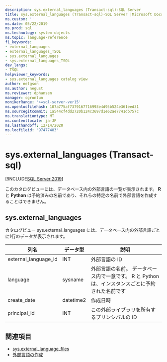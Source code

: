 ```yaml
---
description: sys.external_languages (Transact-sql)-SQL Server
title: sys.external_languages (Transact-sql)-SQL Server |Microsoft Docs
ms.custom: ''
ms.date: 05/22/2019
ms.prod: sql
ms.technology: system-objects
ms.topic: language-reference
f1_keywords:
- external_languages
- external_languages_TSQL
- sys.external_languages
- sys.external_languages_TSQL
dev_langs:
- TSQL
helpviewer_keywords:
- sys.external_languages catalog view
author: nelgson
ms.author: negust
ms.reviewer: dphansen
manager: cgronlun
monikerRange: '>=sql-server-ver15'
ms.openlocfilehash: 107a775af7379167716993e4d95b524e361eed31
ms.sourcegitcommit: 1a544cf4dd2720b124c3697d1e62ae7741db757c
ms.translationtype: MT
ms.contentlocale: ja-JP
ms.lasthandoff: 12/14/2020
ms.locfileid: "97477483"
---
```

# <a name="sysexternal_languages-transact-sql"></a>sys.external_languages (Transact-sql)
[!INCLUDE[SQL Server 2019](../../includes/applies-to-version/sqlserver2019.md)]

このカタログビューには、データベース内の外部言語の一覧が表示されます。 **R** と **Python** は予約済みの名前であり、それらの特定の名前で外部言語を作成することはできません。

## <a name="sysexternal_languages"></a>sys.external_languages

カタログビュー sys.external_languages には、データベース内の外部言語ごとに1行のデータが表示されます。

|列名 |データ型 | 説明|
|------|------|------|
|external_language_id |INT | 外部言語の ID|
|language |sysname |外部言語の名前。 データベース内で一意です。 R と Python は、インスタンスごとに予約された名前です|
|create_date |datetime2 |作成日時|
|principal_id |INT |この外部ライブラリを所有するプリンシパルの ID|

## <a name="see-also"></a>関連項目  

+ [sys.external_language_files](sys-external-language-files-transact-sql.md)  
+ [外部言語の作成](../../t-sql/statements/create-external-language-transact-sql.md) 
